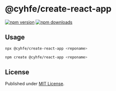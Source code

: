# @cyhfe/create-react-app

[![npm version][npm-version-src]][npm-version-href]
[![npm downloads][npm-downloads-src]][npm-downloads-href]

## Usage

```sh
npx @cyhfe/create-react-app <reponame>

npm create @cyhfe/react-app <reponame>
```

## License

Published under [MIT License](./LICENSE).

<!-- Badges -->

[npm-version-src]: https://img.shields.io/npm/v/@cyhfe/create-react-app?style=flat&colorA=18181B&colorB=F0DB4F
[npm-version-href]: https://npmjs.com/package/@cyhfe/create-react-app
[npm-downloads-src]: https://img.shields.io/npm/dm/@cyhfe/create-react-app?style=flat&colorA=18181B&colorB=F0DB4F
[npm-downloads-href]: https://npmjs.com/package/@cyhfe/create-react-app

